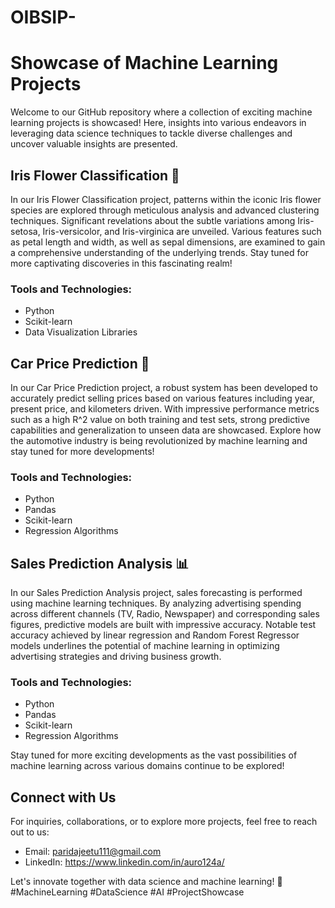 # OIBSIP-
# Showcase of Machine Learning Projects

Welcome to our GitHub repository where a collection of exciting machine learning projects is showcased! Here, insights into various endeavors in leveraging data science techniques to tackle diverse challenges and uncover valuable insights are presented.

## Iris Flower Classification 🌸


In our Iris Flower Classification project, patterns within the iconic Iris flower species are explored through meticulous analysis and advanced clustering techniques. Significant revelations about the subtle variations among Iris-setosa, Iris-versicolor, and Iris-virginica are unveiled. Various features such as petal length and width, as well as sepal dimensions, are examined to gain a comprehensive understanding of the underlying trends. Stay tuned for more captivating discoveries in this fascinating realm!

### Tools and Technologies:
- Python
- Scikit-learn
- Data Visualization Libraries

## Car Price Prediction 🚗

In our Car Price Prediction project, a robust system has been developed to accurately predict selling prices based on various features including year, present price, and kilometers driven. With impressive performance metrics such as a high R^2 value on both training and test sets, strong predictive capabilities and generalization to unseen data are showcased. Explore how the automotive industry is being revolutionized by machine learning and stay tuned for more developments!

### Tools and Technologies:
- Python
- Pandas
- Scikit-learn
- Regression Algorithms

## Sales Prediction Analysis 📊

In our Sales Prediction Analysis project, sales forecasting is performed using machine learning techniques. By analyzing advertising spending across different channels (TV, Radio, Newspaper) and corresponding sales figures, predictive models are built with impressive accuracy. Notable test accuracy achieved by linear regression and Random Forest Regressor models underlines the potential of machine learning in optimizing advertising strategies and driving business growth.

### Tools and Technologies:
- Python
- Pandas
- Scikit-learn
- Regression Algorithms

Stay tuned for more exciting developments as the vast possibilities of machine learning across various domains continue to be explored!

## Connect with Us

For inquiries, collaborations, or to explore more projects, feel free to reach out to us:

- Email: paridajeetu111@gmail.com
- LinkedIn: https://www.linkedin.com/in/auro124a/

Let's innovate together with data science and machine learning! 🌟 #MachineLearning #DataScience #AI #ProjectShowcase
